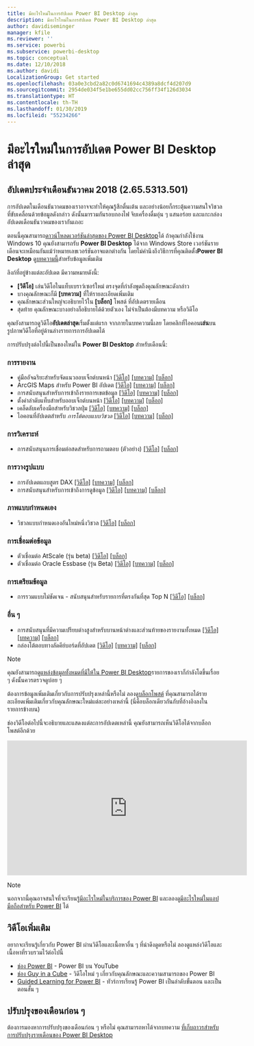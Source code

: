 ```yaml
---
title: มีอะไรใหม่ในการอัปเดต Power BI Desktop ล่าสุด
description: มีอะไรใหม่ในการอัปเดต Power BI Desktop ล่าสุด
author: davidiseminger
manager: kfile
ms.reviewer: ''
ms.service: powerbi
ms.subservice: powerbi-desktop
ms.topic: conceptual
ms.date: 12/10/2018
ms.author: davidi
LocalizationGroup: Get started
ms.openlocfilehash: 03a0e3cbd2a82c0d6741694c4389a8dcf4d207d9
ms.sourcegitcommit: 2954de034f5e1be655dd02cc756ff34f126d3034
ms.translationtype: HT
ms.contentlocale: th-TH
ms.lasthandoff: 01/30/2019
ms.locfileid: "55234266"
---
```

# <a name="whats-new-in-the-latest-power-bi-desktop-update"></a>มีอะไรใหม่ในการอัปเดต Power BI Desktop ล่าสุด 

## <a name="december-2018-update-2655313501"></a>อัปเดตประจำเดือนธันวาคม 2018 (2.65.5313.501)

การอัปเดตในเดือนธันวาคมของเราอาจจะทำให้คุณรู้สึกตื่นเต้น และอย่างน้อยก็กระตุ้นความสนใจวิชวลที่ขับเคลื่อนด้วยข้อมูลดังกล่าว ดังนั้นมารวมกันรอบกองไฟ จิบเครื่องดื่มอุ่น ๆ แสนอร่อย และแกะกล่องอัปเดตเดือนธันวาคมของเรากันเถอะ 

ตอนนี้คุณสามารถ[ดาวน์โหลดเวอร์ชันล่าสุดของ Power BI Desktop](https://powerbi.microsoft.com/desktop)ได้ ถ้าคุณกำลังใช้งาน Windows 10 คุณยังสามารถรับ **Power BI Desktop** ได้จาก Windows Store เวอร์ชันรายเดือนจะเหมือนกันแม้ว่าหมายเลขเวอร์ชันอาจแตกต่างกัน โดยไม่คำนึงถึงวิธีการที่คุณติดตั้ง**Power BI Desktop** ดู[บทความนี้](desktop-get-the-desktop.md)สำหรับข้อมูลเพิ่มเติม 

ลิงก์ที่อยู่ข้างแต่ละอัปเดต มีความหมายดังนี้:

* **[วิดีโอ]** เล่นวิดีโอในแท็บเบราว์เซอร์ใหม่ ตรงจุดที่กำลังพูดถึงคุณลักษณะดังกล่าว
* บางคุณลักษณะก็มี **[บทความ]** ที่ให้รายละเอียดเพิ่มเติม
* คุณลักษณะส่วนใหญ่จะอธิบายไว้ใน **[บล็อก]** โพสต์ ที่อัปเดตรายเดือน
* สุดท้าย คุณลักษณะบางอย่างก็อธิบายได้ด้วยตัวเอง ไม่จำเป็นต้องมีบทความ หรือวิดีโอ

คุณยังสามารถดูวิดีโอ**อัปเดตล่าสุด**เริ่มตั้งแต่แรก จากภายในบทความนี้เลย โดยคลิกที่ไอคอน**เล่น**บนรูปภาพวิดีโอที่อยู่ด้านล่างรายการการอัปเดตได้

การปรับปรุงต่อไปนี้เป็นของใหม่ใน **Power BI Desktop** สำหรับเดือนนี้:

### <a name="reporting"></a>การรายงาน

* คู่มืออัจฉริยะสำหรับจัดแนวออบเจ็กต์บนหน้า [[วิดีโอ]](https://youtu.be/AHNlkjRFdYI?t=11) [[บทความ]](power-bi-reports-filters-and-highlighting.md) [[บล็อก]](https://powerbi.microsoft.com/blog/power-bi-desktop-december-2018-feature-summary/#smartGuides) 
* ArcGIS Maps สำหรับ Power BI อัปเดต [[วิดีโอ]](https://youtu.be/AHNlkjRFdYI?t=84) [[บทความ]](visuals/power-bi-visualization-arcgis.md) [[บล็อก]](https://powerbi.microsoft.com/blog/power-bi-desktop-december-2018-feature-summary/#arcGIS) 
* การสนับสนุนสำหรับการเข้าถึงรายการเขตข้อมูล [[วิดีโอ]](https://youtu.be/AHNlkjRFdYI?t=464) [[บทความ]](desktop-report-view.md#copy-and-paste-between-reports) [[บล็อก]](https://powerbi.microsoft.com/blog/power-bi-desktop-december-2018-feature-summary/#fieldList)
* ตั้งค่าลำดับแท็บสำหรับออบเจ็กต์บนหน้า [[วิดีโอ]](https://youtu.be/AHNlkjRFdYI?t=643) [[บทความ]](power-bi-reports-filters-and-highlighting.md) [[บล็อก]](https://powerbi.microsoft.com/blog/power-bi-desktop-december-2018-feature-summary/#tabOrder)
* เคล็ดลับเครื่องมือสำหรับวิชวลปุ่ม [[วิดีโอ]](https://youtu.be/AHNlkjRFdYI?t=884) [[บทความ]](desktop-accessibility.md) [[บล็อก]](https://powerbi.microsoft.com/blog/power-bi-desktop-december-2018-feature-summary/#tooltips)
* ไอคอนที่อัปเดตสำหรับ *การโต้ตอบแบบวิชวล* [[วิดีโอ]](https://youtu.be/AHNlkjRFdYI?t=974) [[บทความ]](desktop-accessibility.md) [[บล็อก]](https://powerbi.microsoft.com/blog/power-bi-desktop-december-2018-feature-summary/#icons)



### <a name="analytics"></a>การวิเคราะห์

* การสนับสนุนการเชื่อมต่อสดสำหรับการถามตอบ (ตัวอย่าง) [[วิดีโอ]](https://youtu.be/AHNlkjRFdYI?t=1037) [[บล็อก]](https://powerbi.microsoft.com/blog/power-bi-desktop-december-2018-feature-summary/#liveConnectQA) 


### <a name="modeling"></a>การวางรูปแบบ

* การอัปเดตแถบสูตร DAX [[วิดีโอ]](https://youtu.be/AHNlkjRFdYI?t=1132) [[บทความ]](desktop-modeling-view.md) [[บล็อก]](https://powerbi.microsoft.com/blog/power-bi-desktop-december-2018-feature-summary/#daxFormulaBar) 
* การสนับสนุนสำหรับการเข้าถึงการดูข้อมูล [[วิดีโอ]](https://youtu.be/AHNlkjRFdYI?t=1253) [[บทความ]](desktop-composite-models.md) [[บล็อก]](https://powerbi.microsoft.com/blog/power-bi-desktop-december-2018-feature-summary/#dataView) 


### <a name="custom-visuals"></a>ภาพแบบกำหนดเอง

* วิชวลแบบกำหนดเองอันใหม่หนึ่งวิชวล [[วิดีโอ]](https://youtu.be/AHNlkjRFdYI?t=1370) [[บล็อก]](https://powerbi.microsoft.com/blog/power-bi-desktop-december-2018-feature-summary/#customVisuals) 

### <a name="data-connectivity"></a>การเชื่อมต่อข้อมูล

* ตัวเชื่อมต่อ AtScale (รุ่น beta) [[วิดีโอ]](https://youtu.be/AHNlkjRFdYI?t=1449) [[บล็อก]](https://powerbi.microsoft.com/blog/power-bi-desktop-december-2018-feature-summary/#atScale) 
* ตัวเชื่อมต่อ Oracle Essbase (รุ่น Beta) [[วิดีโอ]](https://youtu.be/AHNlkjRFdYI?t=1449) [[บทความ]](desktop-connect-pdf.md) [[บล็อก]](https://powerbi.microsoft.com/blog/power-bi-desktop-december-2018-feature-summary/#essbase) 


### <a name="data-preparation"></a>การเตรียมข้อมูล

* การรวมแบบไม่ชัดเจน - สนับสนุนสำหรับรายการที่ตรงกันที่สุด Top N [[วิดีโอ]](https://youtu.be/AHNlkjRFdYI?t=1480) [[บล็อก] ](https://powerbi.microsoft.com/blog/power-bi-desktop-december-2018-feature-summary/#fuzzyMerge) 


### <a name="other"></a>อื่น ๆ
* การสนับสนุนที่มีความเปรียบต่างสูงสำหรับบานหน้าต่างและส่วนท้ายของรายงานทั้งหมด [[วิดีโอ]](https://youtu.be/AHNlkjRFdYI?t=1631) [[บทความ]](desktop-connect-pdf.md) [[บล็อก]     ](https://powerbi.microsoft.com/blog/power-bi-desktop-december-2018-feature-summary/#highContrast) 
* กล่องโต้ตอบทางลัดคีย์บอร์ดที่อัปเดต [[วิดีโอ]](https://youtu.be/AHNlkjRFdYI?t=1654) [[บทความ]](desktop-accessibility.md) [[บล็อก]](https://powerbi.microsoft.com/blog/power-bi-desktop-december-2018-feature-summary/#keyboardShortcuts) 



> [!NOTE]
> คุณยังสามารถ[ดูแหล่งข้อมูลทั้งหมดที่มีให้ใน Power BI Desktop](desktop-data-sources.md)รายการของเราก็กำลังโตขึ้นเรื่อย ๆ ดังนั้นควรตรวจดูบ่อย ๆ

ต้องการข้อมูลเพิ่มเติมเกี่ยวกับการปรับปรุงเหล่านี้หรือไม่ ลองดู[บล็อกโพสต์](https://powerbi.microsoft.com/blog/power-bi-desktop-december-2018-feature-summary) ที่คุณสามารถได้รายละเอียดเพิ่มเติมเกี่ยวกับคุณลักษณะใหม่แต่ละอย่างเหล่านี้ (นี่คือบล็อกเดียวกันกับที่อ้างอิงลงในรายการข้างบน)


ช่องวิดีโอต่อไปนี้จะอธิบายและแสดงแต่ละการอัปเดตเหล่านี้ คุณยังสามารถเห็นวิดีโอได้จากบล็อกโพสต์อีกด้วย

<iframe width="560" height="315" src="https://www.youtube.com/embed/AHNlkjRFdYI" frameborder="0" allow="accelerometer; autoplay; encrypted-media; gyroscope; picture-in-picture" allowfullscreen></iframe>

> [!NOTE]
> นอกจากนี้คุณอาจสนใจที่จะเรียนรู้[มีอะไรใหม่ในบริการของ Power BI](service-whats-new.md) และลองดู[มีอะไรใหม่ในแอปมือถือสำหรับ Power BI](consumer/mobile/mobile-whats-new-in-the-mobile-apps.md) ได้

## <a name="more-videos"></a>วิดีโอเพิ่มเติม

อยากจะเรียนรู้เกี่ยวกับ Power BI ผ่านวิดีโอและเนื้อหาอื่น ๆ ที่น่าดึงดูดหรือไม่ ลองดูแหล่งวิดีโอและเนื้อหาที่รวบรวมไว้ต่อไปนี้

-   [ช่อง Power BI](https://www.youtube.com/user/mspowerbi) - Power BI บน YouTube
-   [ช่อง Guy in a Cube](https://www.youtube.com/channel/UCFp1vaKzpfvoGai0vE5VJ0w) - วิดีโอใหม่ ๆ เกี่ยวกับคุณลักษณะและความสามารถของ Power BI
-   [Guided Learning for Power BI](https://powerbi.microsoft.com/guided-learning/) - ทัวร์การเรียนรู้ Power BI เป็นลำดับขั้นตอน และเป็นตอนสั้น ๆ

## <a name="previous-months-updates"></a>ปรับปรุงของเดือนก่อน ๆ

ต้องการมองหาการปรับปรุงของเดือนก่อน ๆ หรือไม่ คุณสามารถหาได้จากบทความ [ที่เก็บถาวรสำหรับ การปรับปรุงรายเดือนของ Power BI Desktop](desktop-latest-update-archive.md)

